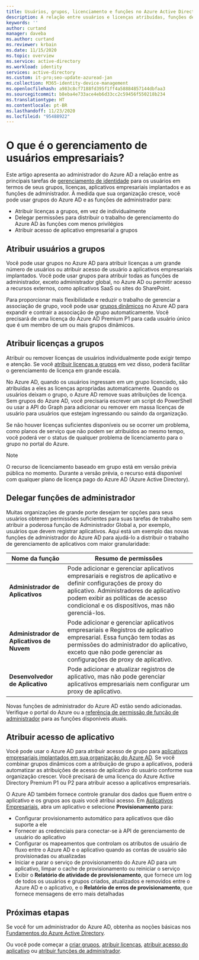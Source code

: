 ```yaml
---
title: Usuários, grupos, licenciamento e funções no Azure Active Directory
description: A relação entre usuários e licenças atribuídas, funções de administrador, associação de grupo no Azure Active Directory
keywords: ''
author: curtand
manager: daveba
ms.author: curtand
ms.reviewer: krbain
ms.date: 11/15/2020
ms.topic: overview
ms.service: active-directory
ms.workload: identity
services: active-directory
ms.custom: it-pro;seo-update-azuread-jan
ms.collection: M365-identity-device-management
ms.openlocfilehash: a983c8cf7188fd395f1ff4a58884857144dbfaa3
ms.sourcegitcommit: b8eba4e733ace4eb6d33cc2c59456f550218b234
ms.translationtype: HT
ms.contentlocale: pt-BR
ms.lasthandoff: 11/23/2020
ms.locfileid: "95488922"
---
```

# <a name="what-is-enterprise-user-management"></a>O que é o gerenciamento de usuários empresariais?

Este artigo apresenta ao administrador do Azure AD a relação entre as principais tarefas de [gerenciamento de identidade](../fundamentals/active-directory-whatis.md?context=azure%2factive-directory%2fusers-groups-roles%2fcontext%2fugr-context) para os usuários em termos de seus grupos, licenças, aplicativos empresariais implantados e as funções de administrador. À medida que sua organização cresce, você pode usar grupos do Azure AD e as funções de administrador para:

* Atribuir licenças a grupos, em vez de individualmente
* Delegar permissões para distribuir o trabalho de gerenciamento do Azure AD às funções com menos privilégios
* Atribuir acesso de aplicativo empresarial a grupos

## <a name="assign-users-to-groups"></a>Atribuir usuários a grupos

Você pode usar grupos no Azure AD para atribuir licenças a um grande número de usuários ou atribuir acesso de usuário a aplicativos empresariais implantados. Você pode usar grupos para atribuir todas as funções de administrador, exceto administrador global, no Azure AD ou permitir acesso a recursos externos, como aplicativos SaaS ou sites do SharePoint.

Para proporcionar mais flexibilidade e reduzir o trabalho de gerenciar a associação de grupo, você pode usar [grupos dinâmicos](groups-create-rule.md) no Azure AD para expandir e contrair a associação de grupo automaticamente. Você precisará de uma licença do Azure AD Premium P1 para cada usuário único que é um membro de um ou mais grupos dinâmicos.

## <a name="assign-licenses-to-groups"></a>Atribuir licenças a grupos

Atribuir ou remover licenças de usuários individualmente pode exigir tempo e atenção. Se você [atribuir licenças a grupos](../fundamentals/license-users-groups.md?context=azure%2factive-directory%2fusers-groups-roles%2fcontext%2fugr-context) em vez disso, poderá facilitar o gerenciamento de licença em grande escala.

No Azure AD, quando os usuários ingressam em um grupo licenciado, são atribuídas a eles as licenças apropriadas automaticamente. Quando os usuários deixam o grupo, o Azure AD remove suas atribuições de licença. Sem grupos do Azure AD, você precisaria escrever um script do PowerShell ou usar a API do Graph para adicionar ou remover em massa licenças de usuário para usuários que estejam ingressando ou saindo da organização.

Se não houver licenças suficientes disponíveis ou se ocorrer um problema, como planos de serviço que não podem ser atribuídos ao mesmo tempo, você poderá ver o status de qualquer problema de licenciamento para o grupo no portal do Azure.

>[!NOTE]
>O recurso de licenciamento baseado em grupo está em versão prévia pública no momento. Durante a versão prévia, o recurso está disponível com qualquer plano de licença pago do Azure AD (Azure Active Directory).

## <a name="delegate-administrator-roles"></a>Delegar funções de administrador

Muitas organizações de grande porte desejam ter opções para seus usuários obterem permissões suficientes para suas tarefas de trabalho sem atribuir a poderosa função de Administrador Global a, por exemplo, usuários que devem registrar aplicativos. Aqui está um exemplo das novas funções de administrador do Azure AD para ajudá-lo a distribuir o trabalho de gerenciamento de aplicativos com maior granularidade:

 Nome da função | Resumo de permissões
 --------- | -------------------
 **Administrador de Aplicativos** | Pode adicionar e gerenciar aplicativos empresariais e registros de aplicativo e definir configurações de proxy do aplicativo. Administradores de aplicativo podem exibir as políticas de acesso condicional e os dispositivos, mas não gerenciá-los.
 **Administrador de Aplicativos de Nuvem** | Pode adicionar e gerenciar aplicativos empresariais e Registros de aplicativo empresarial. Essa função tem todas as permissões do administrador do aplicativo, exceto que não pode gerenciar as configurações de proxy de aplicativo.
**Desenvolvedor de Aplicativo** | Pode adicionar e atualizar registros de aplicativo, mas não pode gerenciar aplicativos empresariais nem configurar um proxy de aplicativo.

Novas funções de administrador do Azure AD estão sendo adicionadas. Verifique o portal do Azure ou a [referência de permissão de função de administrador](../roles/permissions-reference.md) para as funções disponíveis atuais.

## <a name="assign-app-access"></a>Atribuir acesso de aplicativo

Você pode usar o Azure AD para atribuir acesso de grupo para [aplicativos empresariais implantados em sua organização do Azure AD](../manage-apps/assign-user-or-group-access-portal.md?context=azure%2factive-directory%2fusers-groups-roles%2fcontext%2fugr-context). Se você combinar grupos dinâmicos com a atribuição de grupo a aplicativos, poderá automatizar as atribuições de acesso de aplicativo do usuário conforme sua organização crescer. Você precisará de uma licença do Azure Active Directory Premium P1 ou P2 para atribuir acesso a aplicativos empresariais.

O Azure AD também fornece controle granular dos dados que fluem entre o aplicativo e os grupos aos quais você atribui acesso. Em [Aplicativos Empresariais](https://portal.azure.com/#blade/Microsoft_AAD_IAM/StartboardApplicationsMenuBlade/AllApps), abra um aplicativo e selecione **Provisionamento** para:

* Configurar provisionamento automático para aplicativos que dão suporte a ele
* Fornecer as credenciais para conectar-se à API de gerenciamento de usuário do aplicativo
* Configurar os mapeamentos que controlam os atributos de usuário de fluxo entre o Azure AD e o aplicativo quando as contas de usuário são provisionadas ou atualizadas
* Iniciar e parar o serviço de provisionamento do Azure AD para um aplicativo, limpar o cache de provisionamento ou reiniciar o serviço
* Exibir o **Relatório de atividade de provisionamento**, que fornece um log de todos os usuários e grupos criados, atualizados e removidos entre o Azure AD e o aplicativo, e o **Relatório de erros de provisionamento**, que fornece mensagens de erro mais detalhadas

## <a name="next-steps"></a>Próximas etapas

Se você for um administrador do Azure AD, obtenha as noções básicas nos [Fundamentos do Azure Active Directory](../fundamentals/index.yml).

Ou você pode começar a [criar grupos](../fundamentals/active-directory-groups-create-azure-portal.md?context=azure%2factive-directory%2fusers-groups-roles%2fcontext%2fugr-context), [atribuir licenças](../fundamentals/license-users-groups.md?context=azure%2factive-directory%2fusers-groups-roles%2fcontext%2fugr-context), [atribuir acesso do aplicativo](../manage-apps/assign-user-or-group-access-portal.md?context=azure%2factive-directory%2fusers-groups-roles%2fcontext%2fugr-context) ou [atribuir funções de administrador](../roles/permissions-reference.md).